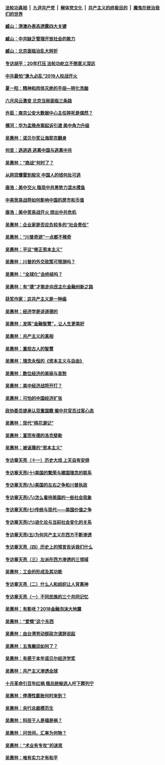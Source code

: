 ####  [法轮功真相](../../../../basic/blob/master/README.md?t=08200539) &nbsp;|&nbsp; [九评共产党](../../../../9ping.md/blob/master/README.md?t=08200539) &nbsp;|&nbsp; [解体党文化](../../../../jtdwh.md/blob/master/README.md?t=08200539)  &nbsp;|&nbsp; [共产主义的终极目的](../../../../gczydzjmd.md/blob/master/README.md?t=08200539) &nbsp;|&nbsp; [魔鬼在统治我们的世界](../../../../mgztzwmdsj.md/blob/master/README.md?t=08200539) 

#### [臧山：港澳办表态透露四大关键](../pages/nsc423/n11421628.md?t=08200539) 

#### [臧山：中共缺乏管理开放社会的能力](../pages/nsc423/n11407457.md?t=08200539) 

#### [臧山：北京面临治乱大转折](../pages/nsc423/n11406895.md?t=08200539) 

#### [专访胡平：20年打压 法轮功屹立不倒意义深远](../pages/nsc423/n11398800.md?t=08200539) 

#### [中共最怕“逢九必乱”2019人权战开火](../pages/nsc423/n11385248.md?t=08200539) 

#### [夏一阳：精神和肉体灭绝的手段—转化洗脑](../pages/nsc423/n11368250.md?t=08200539) 

#### [六月风云激变 北京当局面临三条路](../pages/nsc423/n11313668.md?t=08200539) 

#### [许茹：南京公安大数据中心主任猝死是偶然？](../pages/nsc423/n11064744.md?t=08200539) 

#### [横河：华为孟晚舟案起诉引渡 美中角力升级](../pages/nsc423/n11027230.md?t=08200539) 

#### [吴惠林：诺贝尔奖让海耶克翻身](../pages/nsc423/n10890049.md?t=08200539) 

#### [何坚：逃逃逃 逃离中国与逃离中共](../pages/nsc423/n10592891.md?t=08200539) 

#### [吴惠林：“商战”何时了？](../pages/nsc423/n10573558.md?t=08200539) 

#### [从网贷爆雷到股灾 中国人的钱何处可逃](../pages/nsc423/n10572800.md?t=08200539) 

#### [唐浩：美中交火 隐现中共黑势力混水摸鱼](../pages/nsc423/n10544040.md?t=08200539) 

#### [中美贸易战将如何影响中国的房市和币值](../pages/nsc423/n10543697.md?t=08200539) 

#### [唐浩：美中贸易战开火 烧出中共危机](../pages/nsc423/n10540126.md?t=08200539) 

#### [吴惠林：企业家是否应负较多的“社会责任”](../pages/nsc423/n10535022.md?t=08200539) 

#### [吴惠林：“川普奇迹”一点都不稀奇](../pages/nsc423/n10512808.md?t=08200539) 

#### [吴惠林：平议“修正资本主义”](../pages/nsc423/n10495724.md?t=08200539) 

#### [吴惠林：川普的外交政策可预测吗？](../pages/nsc423/n10462387.md?t=08200539) 

#### [吴惠林：“全球化”会终结吗？](../pages/nsc423/n10452838.md?t=08200539) 

#### [吴惠林：有“德”才能走向民主化金融创新之路](../pages/nsc423/n10432292.md?t=08200539) 

#### [获奖作家：这共产主义是一种癌](../pages/nsc423/n10431541.md?t=08200539) 

#### [吴惠林：经济学是讲道德的](../pages/nsc423/n10398014.md?t=08200539) 

#### [吴惠林：发挥“金融智慧”，让人生更美好](../pages/nsc423/n10375019.md?t=08200539) 

#### [吴惠林：共产主义的真相](../pages/nsc423/n10351394.md?t=08200539) 

#### [吴惠林：重拾古人的智慧](../pages/nsc423/n10337691.md?t=08200539) 

#### [吴惠林：理念永恒的《资本主义与自由》](../pages/nsc423/n10316274.md?t=08200539) 

#### [吴惠林：数位经济的美丽与哀愁](../pages/nsc423/n10292946.md?t=08200539) 

#### [吴惠林：美中经济战将开打？](../pages/nsc423/n10258825.md?t=08200539) 

#### [吴惠林：可怕的中国经济扩张](../pages/nsc423/n10219147.md?t=08200539) 

#### [政协委员提承认双重国籍 揭中共官员过客心态](../pages/nsc423/n10208809.md?t=08200539) 

#### [吴惠林：现代“桃花源记”](../pages/nsc423/n10185234.md?t=08200539) 

#### [吴惠林：富而有德的洛克斐勒](../pages/nsc423/n10142264.md?t=08200539) 

#### [吴惠林：被诬蔑的“资本主义”](../pages/nsc423/n10124816.md?t=08200539) 

#### [专访章天亮（十一）历史大戏 上天自有安排](../pages/nsc423/n10094905.md?t=08200539) 

#### [专访章天亮(十)美国的繁荣与建国理念的联系](../pages/nsc423/n10094899.md?t=08200539) 

#### [专访章天亮(九)美国的左右之争和川普执政](../pages/nsc423/n10094889.md?t=08200539) 

#### [专访章天亮(八)怎么看待美国的一些社会现象](../pages/nsc423/n10094857.md?t=08200539) 

#### [专访章天亮(七)传统与现代——美国价值之争](../pages/nsc423/n10093140.md?t=08200539) 

#### [专访章天亮(六)进化论与当前社会变化的关系](../pages/nsc423/n10092036.md?t=08200539) 

#### [专访章天亮(五)为何共产主义在西方不断渗透](../pages/nsc423/n10083620.md?t=08200539) 

#### [专访章天亮（四）历史上的预言告诉我们什么](../pages/nsc423/n10083606.md?t=08200539) 

#### [专访章天亮（三）左派在西方渗透的三领域](../pages/nsc423/n10081115.md?t=08200539) 

#### [吴惠林：工会的形成及其功能](../pages/nsc423/n10080633.md?t=08200539) 

#### [专访章天亮（二）什么人和组织让人背离神](../pages/nsc423/n10076637.md?t=08200539) 

#### [专访章天亮（一）不同民族的三个共同记忆](../pages/nsc423/n10074188.md?t=08200539) 

#### [吴惠林：有影呒？2018金融泡沫大地震](../pages/nsc423/n10040534.md?t=08200539) 

#### [吴惠林：“爱情”这个东西](../pages/nsc423/n10019423.md?t=08200539) 

#### [吴惠林：由台湾劳动部政次请辞说起](../pages/nsc423/n9979679.md?t=08200539) 

#### [吴惠林：五鬼搬运如何了？](../pages/nsc423/n9925338.md?t=08200539) 

#### [吴惠林：有感于本年诺贝尔经济学奖](../pages/nsc423/n9871883.md?t=08200539) 

#### [吴惠林：共产主义渗透全球](../pages/nsc423/n9812748.md?t=08200539) 

#### [十月革命引百年红祸 俄总统候选人吁下葬列宁](../pages/nsc423/n9810182.md?t=08200539) 

#### [吴惠林：停滞性膨胀何时来到？](../pages/nsc423/n9764136.md?t=08200539) 

#### [吴惠林：央行总裁模范生](../pages/nsc423/n9728134.md?t=08200539) 

#### [吴惠林：科技于人是福是祸？](../pages/nsc423/n9672982.md?t=08200539) 

#### [吴惠林：问世间，汇率为何物？](../pages/nsc423/n9621788.md?t=08200539) 

#### [吴惠林：“术业有专攻”的迷思](../pages/nsc423/n9580363.md?t=08200539) 

#### [吴惠林：唯有实力才有和平](../pages/nsc423/n9529599.md?t=08200539) 

